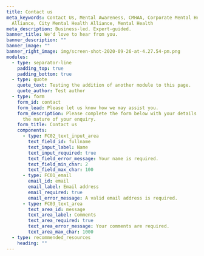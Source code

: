 ```yaml
---
title: Contact us
meta_keywords: Contact Us, Mental Awareness, CMHAA, Corporate Mental Health
  Alliance, City Mental Health Alliance, Mental Health
meta_description: Business-led. Expert-guided.
banner_title: We'd love to hear from you.
banner_description: ""
banner_image: ""
banner_right_image: img/screen-shot-2020-09-26-at-4.27.54-pm.png
modules:
  - type: separator-line
    padding_top: true
    padding_bottom: true
  - type: quote
    quote_text: Testing the addition of another module to this page.
    quote_author: Test author
  - type: form
    form_id: contact
    form_lead: Please let us know how we may assist you.
    form_description: Please complete the form below with your details and outline
      the nature of your enquiry.
    form_title: Contact us
    components:
      - type: FC02_text_input_area
        text_field_id: fullname
        text_input_label: Name
        text_input_required: true
        text_field_error_message: Your name is required.
        text_field_min_char: 2
        text_field_max_char: 100
      - type: FC01_email
        email_id: email
        email_label: Email address
        email_required: true
        email_error_message: A valid email address is required.
      - type: FC03_text_area
        text_area_id: message
        text_area_label: Comments
        text_area_required: true
        text_area_error_message: Your comments are required.
        text_area_max_char: 1000
  - type: recommended_resources
    heading: ""
---
```

